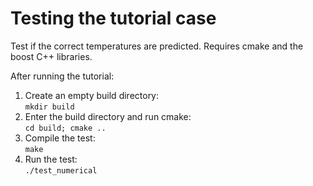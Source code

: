 # Testing the tutorial case   
Test if the correct temperatures are predicted.
Requires cmake and the boost C++ libraries.

After running the tutorial:
1. Create an empty build directory:    
    ``mkdir build``
2. Enter the build directory and run cmake:    
    ``cd build; cmake ..``
3. Compile the test:    
    ``make``
4. Run the test:    
    ``./test_numerical``
